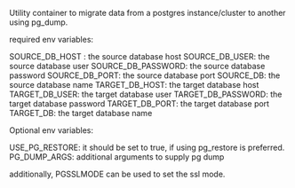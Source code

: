 Utility container to migrate data from a postgres instance/cluster to another using pg_dump. 

required env variables:

SOURCE_DB_HOST : the source database host
SOURCE_DB_USER: the source database user
SOURCE_DB_PASSWORD: the source database password
SOURCE_DB_PORT: the source database port 
SOURCE_DB: the source database name
TARGET_DB_HOST: the target database host
TARGET_DB_USER: the target database user
TARGET_DB_PASSWORD: the target database password
TARGET_DB_PORT: the target database port 
TARGET_DB: the target database name

Optional env variables:

USE_PG_RESTORE: it should be set to true, if using pg_restore is preferred. 
PG_DUMP_ARGS: additional arguments to supply pg dump 

additionally, PGSSLMODE can be used to set the ssl mode. 